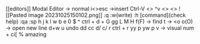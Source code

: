 [[editors]]
Modal Editor
-> normal
i<>esc
->insert
Ctrl-V <> \^v <> <>
![[Pasted image 20231025150102.png]]
:q :w(write) :h \[command\](check help) :qa :sp 
h j k l
w b e 0 $ ^
ctrl + d +
G gg 
L M H
f(F) -> find
t -> \<o
o(O) -> open new line
d+w
u undo
dd cc d/ c/
r ctrl + r
yy p yw p
v -> visual
num + 
ci\[
%
amazing